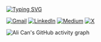 [![Typing SVG](https://readme-typing-svg.demolab.com?font=Ubuntu&pause=1000&color=F7F7F7&width=435&lines=Ali+Can+Ku%C5%9Ftemur)](https://git.io/typing-svg)

<!-- https://github.com/Ileriayo/markdown-badges -->
[![Gmail](https://img.shields.io/badge/Gmail-D14836?style=for-the-badge&logo=gmail&logoColor=white)](mailto:alican.kustemur@gmail.com)
[![LinkedIn](https://img.shields.io/badge/linkedin-%230077B5.svg?style=for-the-badge&logo=linkedin&logoColor=white)](https://www.linkedin.com/in/alicankustemur/)
[![Medium](https://img.shields.io/badge/Medium-12100E?style=for-the-badge&logo=medium&logoColor=white)](https://medium.com/@alicankustemur)
[![X](https://img.shields.io/badge/X-%23000000.svg?style=for-the-badge&logo=X&logoColor=white)](https://twitter.com/alicankustemur)

![Ali Can's GitHub activity graph](https://github-readme-activity-graph.vercel.app/graph?username=alicankustemur&theme=high-contrast)
